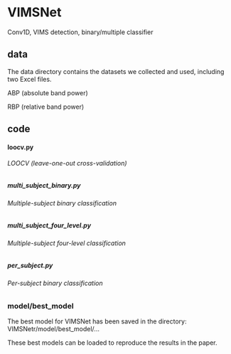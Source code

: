 # VIMSNet
Conv1D,  VIMS detection,  binary/multiple classifier

## data
The data directory contains the datasets we collected and used, including two Excel files.

ABP (absolute band power)

RBP (relative band power)


## code
#### loocv.py                                          

###### LOOCV (leave-one-out cross-validation) 

##### multi_subject_binary.py                           

###### Multiple-subject binary classification

##### multi_subject_four_level.py                       

###### Multiple-subject four-level classification

##### per_subject.py                                     

###### Per-subject binary classification

### model/best_model
The best model for VIMSNet has been saved in the directory: VIMSNetr/model/best_model/...

These best models can be loaded to reproduce the results in the paper.


